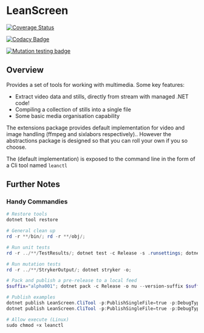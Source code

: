 # LeanScreen

[![Coverage Status](https://coveralls.io/repos/github/ne1410s/LeanScreen/badge.svg?branch=main)](https://coveralls.io/github/ne1410s/LeanScreen?branch=main)

[![Codacy Badge](https://app.codacy.com/project/badge/Grade/d229dd8acd714205a1473f7406f46a28)](https://app.codacy.com/gh/ne1410s/LeanScreen/dashboard)

[![Mutation testing badge](https://img.shields.io/endpoint?style=flat&url=https%3A%2F%2Fbadge-api.stryker-mutator.io%2Fgithub.com%2Fne1410s%2FLeanScreen%2Fmain)](https://dashboard.stryker-mutator.io/reports/github.com/ne1410s/LeanScreen/main)

## Overview
Provides a set of tools for working with multimedia. Some key features:
- Extract video data and stills, directly from stream with managed .NET code!
- Compiling a collection of stills into a single file
- Some basic media organisation capability

The extensions package provides default implementation for video and image handling (ffmpeg and sixlabors respectively)..
However the abstractions package is designed so that you can roll your own if you so choose.

The (default implementation) is exposed to the command line in the form of a Cli tool named `leanctl`
## Further Notes
### Handy Commandies
```powershell
# Restore tools
dotnet tool restore

# General clean up
rd -r **/bin/; rd -r **/obj/;

# Run unit tests
rd -r ../**/TestResults/; dotnet test -c Release -s .runsettings; dotnet reportgenerator -targetdir:coveragereport -reports:**/coverage.cobertura.xml -reporttypes:"html;jsonsummary"; start coveragereport/index.html;

# Run mutation tests
rd -r ../**/StrykerOutput/; dotnet stryker -o;

# Pack and publish a pre-release to a local feed
$suffix="alpha001"; dotnet pack -c Release -o nu --version-suffix $suffix; dotnet nuget push "nu\*.*$suffix.nupkg" --source localdev; gci nu/ | ri -r; rmdir nu;

# Publish examples
dotnet publish LeanScreen.CliTool -p:PublishSingleFile=true -p:DebugType=Embedded -r win-x64 -c Release --sc false
dotnet publish LeanScreen.CliTool -p:PublishSingleFile=true -p:DebugType=Embedded -r linux-x64 -c Release --self-contained

# Allow execute (Linux)
sudo chmod +x leanctl
```
